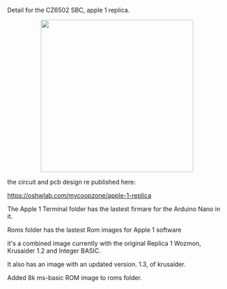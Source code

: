 Detail for the CZ6502 SBC, apple 1 replica.

<p align="center" p>
<img src="https://github.com/coopzone-dc/Apple-1-Replica/blob/main/pictures/Apple%201%20Replica.png" width="350" height="350" >
</p>

the circuit and pcb design re published here:

https://oshwlab.com/mycoopzone/apple-1-replica

The Apple 1 Terminal folder has the lastest firmare for the Arduino Nano in it.

Roms folder has the lastest Rom images for Apple 1 software

it's a combined image currently with the original Replica 1 Wozmon, Krusaider 1.2 and Integer BASIC.

It also has an image with an updated version. 1.3, of krusaider.

Added 8k ms-basic ROM image to roms folder.

